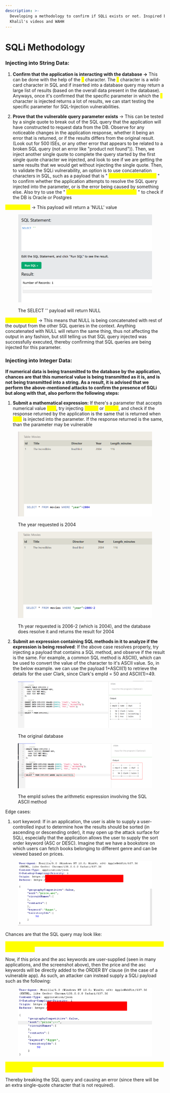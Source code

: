 ```yaml
---
description: >-
  Developing a methodology to confirm if SQLi exists or not. Inspired by Rana
  Khalil's videos and WAHH
---
```


# SQLi Methodology

### **Injecting into String Data:**

1. **Confirm that the application is interacting with the database ->** This can be done with the help of the <mark style="color:yellow;">`%`</mark> character. The <mark style="color:yellow;">`%`</mark> character is a wild-card character in SQL and if inserted into a database query may return a large list of results (based on the overall data present in the database). Anyways, once it's confirmed that the specific parameter in which the <mark style="color:yellow;">`%`</mark> character is injected returns a lot of results, we can start testing the specific parameter for SQL-Injection vulnerabilities.

&#x20;

2. **Prove that the vulnerable query parameter exists** -> This can be tested by a single quote to break out of the SQL query that the application will have constructed to request data from the DB. Observe for any noticeable changes in the application response, whether it being an error that is returned, or if the results differs from the original result. (Look out for 500 ISEs, or any other error that appears to be related to a broken SQL query (not an error like "product not found")). Then, we inject another single quote to complete the query started by the first single quote character we injected, and look to see if we are getting the same results that we would get without injecting the single quote. Then, to validate the SQLi vulnerability, an option is to use concatenation characters in SQL, such as a payload that is " <mark style="color:yellow;">`' || (SELECT '') || '`</mark> " to confirm whether the application attempts to resolve the SQL query injected into the parameter, or is the error being caused by something else. Also try to use the " <mark style="color:yellow;">`' || (SELECT '' FROM dual) || '`</mark> " to check if the DB is Oracle or Postgres

<mark style="color:yellow;">`(SELECT '')`</mark> -> This payload will return a 'NULL' value

<figure><img src="../../../.gitbook/assets/image (115).png" alt=""><figcaption><p>The SELECT '' payload will return NULL</p></figcaption></figure>

<mark style="color:yellow;">`' || NULL || '`</mark> -> This means that NULL is being concatenated with rest of the output from the other SQL queries in the context. Anything concatenated with NULL will return the same thing, thus not affecting the output in any fashion, but still telling us that SQL query injected was successfully executed, thereby confirming that SQL queries are being injected for this parameter. &#x20;

### **Injecting into Integer Data:**

**If numerical data is being transmitted to the database by the application, chances are that this numerical value is being transmitted as it is, and is not being transmitted into a string. As a result, it is advised that we perform the above-mentioned attacks to confirm the presence of SQLi but along with that, also perform the following steps:**

1. **Submit a mathematical expression:** If there's a parameter that accepts numerical value <mark style="color:yellow;">`2004`</mark>, try injecting <mark style="color:yellow;">`2006-2`</mark> or <mark style="color:yellow;">`2000+4`</mark>, and check if the response returned by the application is the same that is returned when <mark style="color:yellow;">`2004`</mark> is injected into the parameter. If the response returned is the same, than the parameter may be vulnerable

<figure><img src="../../../.gitbook/assets/image (120).png" alt=""><figcaption><p>The year requested is 2004</p></figcaption></figure>

<figure><img src="../../../.gitbook/assets/image (119).png" alt=""><figcaption><p>Th year requested is 2006-2 (which is 2004), and the database does resolve it and returns the result for 2004</p></figcaption></figure>

2. **Submit an expression containing SQL methods in it to analyze if the expression is being resolved**: If the above case resolves properly, try injecting a payload that contains a SQL method, and observe if the result is the same. For example, a common SQL method is ASCII(), which can be used to convert the value of the character to it's ASCII value. So, in the below example. we can use the payload 1+ASCII(1) to retrieve the details for the user Clark, since Clark's empId = 50 and ASCII(1)=49.&#x20;

<figure><img src="../../../.gitbook/assets/image.png" alt=""><figcaption><p>The original database</p></figcaption></figure>

<figure><img src="../../../.gitbook/assets/image (1).png" alt=""><figcaption><p>The empId solves the arithmetic expression involving the SQL ASCII method</p></figcaption></figure>

Edge cases:&#x20;

1. sort keyword: If in an application, the user is able to supply a user-controlled input to determine how the results should be sorted (in ascending or descending order), it may open up the attack surface for SQLi, especially that the application allows the user to supply the sort order keyword (ASC or DESC). Imagine that we have a bookstore on which users can fetch books belonging to different genre and can be viewed based on prices.&#x20;

<figure><img src="../../../.gitbook/assets/image (122).png" alt=""><figcaption></figcaption></figure>

Chances are that the SQL query may look like:

<mark style="color:yellow;">`SELECT name,title,price FROM bookstore WHERE genre = 'Thriller' ORDER BY price asc;`</mark>

Now, if this price and the asc keywords are user-supplied (seen in many applications, and the screenshot above), then the price and the asc keywords will be directly added to the ORDER BY clause (in the case of a vulnerable app). As such, an attacker can instead supply a SQLi payload such as the following:&#x20;

<figure><img src="../../../.gitbook/assets/image (123).png" alt=""><figcaption></figcaption></figure>

<mark style="color:yellow;">`SELECT name,title,price FROM bookstore WHERE genre = 'Thriller' ORDER BY price';--`</mark>

Thereby breaking the SQL query and causing an error (since there will be an extra single-quote character that is not required).
